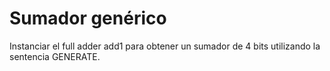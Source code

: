 # Sumador genérico
Instanciar el full adder add1 para obtener un sumador de 4 bits utilizando la sentencia GENERATE.
